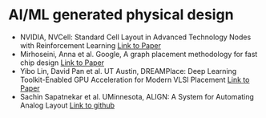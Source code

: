 # AI/ML generated physical design

*  NVIDIA, NVCell: Standard Cell Layout in Advanced Technology Nodes with Reinforcement Learning  [Link to Paper](https://research.nvidia.com/publication/2021-07_NVCell%3A-Standard-Cell "https://research.nvidia.com/publication/2021-07_NVCell%3A-Standard-Cell")
*  Mirhoseini, Anna et al. Google, A graph placement methodology for fast chip design [Link to Paper](https://www.nature.com/articles/s41586-021-03544-w)
*  Yibo Lin, David Pan et al. UT Austin, DREAMPlace: Deep Learning Toolkit-Enabled GPU Acceleration for Modern VLSI Placement [Link to Paper](https://dl.acm.org/doi/10.1145/3316781.3317803)
*  Sachin Sapatnekar et al. UMinnesota, ALIGN: A System for Automating Analog Layout [Link to github](https://github.com/ALIGN-analoglayout/ALIGN-public)
